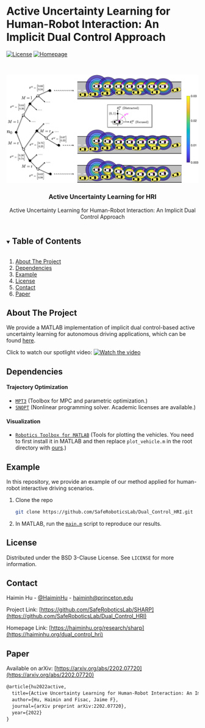 # Active Uncertainty Learning for Human-Robot Interaction: An Implicit Dual Control Approach
<!-- Implementation of implicit dual control-based active uncertainty learning for human-robot interaction -->

[![License][license-shield]][license-url]
[![Homepage][homepage-shield]][homepage-url]


<!-- PROJECT LOGO -->
<br />
<p align="center">
  <a href="https://github.com/SafeRoboticsLab/Dual_Control_HRI">
    <img src="Misc/stree.png" alt="Logo" >
  </a>

  <h3 align="center">Active Uncertainty Learning for HRI</h3>

  <p align="center">
    Active Uncertainty Learning for Human-Robot Interaction: An Implicit Dual Control Approach
    <!--
    <br />
    <a href="https://github.com/SafeRoboticsLab/Dual_Control_HRI"><strong>Explore the docs »</strong></a>
    <br />
    <br />
    <a href="https://github.com/SafeRoboticsLab/Dual_Control_HRI">View Demo</a>
    ·
    <a href="https://github.com/SafeRoboticsLab/Dual_Control_HRI/issues">Report Bug</a>
    ·
    <a href="https://github.com/SafeRoboticsLab/Dual_Control_HRI/issues">Request Feature</a>
    -->
  </p>
</p>



<!-- TABLE OF CONTENTS -->
<details open="open">
  <summary><h2 style="display: inline-block">Table of Contents</h2></summary>
  <ol>
    <li><a href="#about-the-project">About The Project</a></li>
    <li><a href="#dependencies">Dependencies</a></li>
    <li><a href="#example">Example</a></li>
    <li><a href="#license">License</a></li>
    <li><a href="#contact">Contact</a></li>
    <li><a href="#paper">Paper</a></li>
  </ol>
</details>



<!-- ABOUT THE PROJECT -->
## About The Project

We provide a MATLAB implementation of implicit dual control-based active uncertainty learning for autonomous driving applications, which can be found [here](https://github.com/SafeRoboticsLab/Dual_Control_HRI/tree/main).

Click to watch our spotlight video:
[![Watch the video](https://haiminhu.files.wordpress.com/2022/02/dual_control_hri_video_cover.png)](https://haiminhu.files.wordpress.com/2022/02/dual_control_hri.mp4)


## Dependencies

#### Trajectory Optimization
* [`MPT3`](https://www.mpt3.org/) (Toolbox for MPC and parametric optimization.)
* [`SNOPT`](https://ccom.ucsd.edu/~optimizers/solvers/snopt/) (Nonlinear programming solver. Academic licenses are available.)

#### Visualization
* [`Robotics Toolbox for MATLAB`](https://petercorke.com/toolboxes/robotics-toolbox/) (Tools for plotting the vehicles. You need to first install it in MATLAB and then replace `plot_vehicle.m` in the root directory with [ours](https://github.com/SafeRoboticsLab/Dual_Control_HRI/blob/main/ThirdParty/Robotics%20Toolbox%20for%20MATLAB/plot_vehicle.m).)

## Example
In this repository, we provide an example of our method applied for human-robot interactive driving scenarios.

1. Clone the repo
   ```sh
   git clone https://github.com/SafeRoboticsLab/Dual_Control_HRI.git
   ```
2. In MATLAB, run the [`main.m`](https://github.com/SafeRoboticsLab/Dual_Control_HRI/blob/main/main.m) script to reproduce our results.

<!-- USAGE EXAMPLES 
## Usage

Use this space to show useful examples of how a project can be used. Additional screenshots, code examples and demos work well in this space. You may also link to more resources.

_For more examples, please refer to the [Documentation](https://example.com)_
-->


<!-- ROADMAP 
## Roadmap

See the [open issues](https://github.com/SafeRoboticsLab/SHARP/issues) for a list of proposed features (and known issues).
-->


<!-- CONTRIBUTING 
## Contributing

Contributions are what make the open source community such an amazing place to learn, inspire, and create. Any contributions you make are **greatly appreciated**.

1. Fork the Project
2. Create your Feature Branch (`git checkout -b feature/AmazingFeature`)
3. Commit your Changes (`git commit -m 'Add some AmazingFeature'`)
4. Push to the Branch (`git push origin feature/AmazingFeature`)
5. Open a Pull Request
-->


<!-- LICENSE -->
## License

Distributed under the BSD 3-Clause License. See `LICENSE` for more information.



<!-- CONTACT -->
## Contact

Haimin Hu - [@HaiminHu](https://twitter.com/HaiminHu) - haiminh@princeton.edu

Project Link: [https://github.com/SafeRoboticsLab/SHARP](https://github.com/SafeRoboticsLab/Dual_Control_HRI)

Homepage Link: [https://haiminhu.org/research/sharp](https://haiminhu.org/dual_control_hri)


<!-- PAPER -->
## Paper

Available on arXiv: [https://arxiv.org/abs/2202.07720](https://arxiv.org/abs/2202.07720)

```tex
@article{hu2022active,
  title={Active Uncertainty Learning for Human-Robot Interaction: An Implicit Dual Control Approach},
  author={Hu, Haimin and Fisac, Jaime F},
  journal={arXiv preprint arXiv:2202.07720},
  year={2022}
}
```

<!-- MARKDOWN LINKS & IMAGES -->
<!-- https://www.markdownguide.org/basic-syntax/#reference-style-links -->
[contributors-shield]: https://img.shields.io/github/contributors/SafeRoboticsLab/repo.svg?style=for-the-badge
[contributors-url]: https://github.com/SafeRoboticsLab/Dual_Control_HRI/contributors
[forks-shield]: https://img.shields.io/github/forks/SafeRoboticsLab/repo.svg?style=for-the-badge
[forks-url]: https://github.com/SafeRoboticsLab/Dual_Control_HRI/network/members
[stars-shield]: https://img.shields.io/github/stars/SafeRoboticsLab/repo.svg?style=for-the-badge
[stars-url]: https://github.com/SafeRoboticsLab/Dual_Control_HRI/stargazers
[issues-shield]: https://img.shields.io/github/issues/SafeRoboticsLab/repo.svg?style=for-the-badge
[issues-url]: https://github.com/SafeRoboticsLab/Dual_Control_HRI/issues
[license-shield]: https://img.shields.io/badge/License-BSD%203--Clause-blue.svg
[license-url]: https://opensource.org/licenses/BSD-3-Clause
[linkedin-shield]: https://img.shields.io/badge/-LinkedIn-black.svg?style=for-the-badge&logo=linkedin&colorB=555
[linkedin-url]: https://linkedin.com/in/SafeRoboticsLab
[homepage-shield]: https://img.shields.io/badge/-Homepage-brightgreen
[homepage-url]: https://haiminhu.org/dual_control_hri
